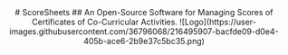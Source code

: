 <div style="text-align: center;">
# ScoreSheets
## An Open-Source Software for Managing Scores of Certificates of Co-Curricular Activities.
![Logo](https://user-images.githubusercontent.com/36796068/216495907-bacfde09-d0e4-405b-ace6-2b9e37c5bc35.png)
</div>
